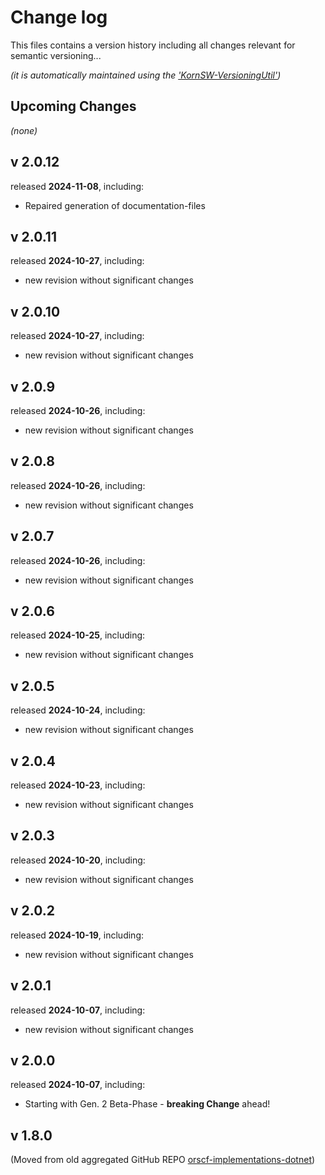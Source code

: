 # Change log

This files contains a version history including all changes relevant for semantic versioning...

*(it is automatically maintained using the ['KornSW-VersioningUtil'](https://github.com/KornSW/VersioningUtil))*



## Upcoming Changes

*(none)*



## v 2.0.12
released **2024-11-08**, including:
 - Repaired generation of documentation-files



## v 2.0.11
released **2024-10-27**, including:
 - new revision without significant changes



## v 2.0.10
released **2024-10-27**, including:
 - new revision without significant changes



## v 2.0.9
released **2024-10-26**, including:
 - new revision without significant changes



## v 2.0.8
released **2024-10-26**, including:
 - new revision without significant changes



## v 2.0.7
released **2024-10-26**, including:
 - new revision without significant changes



## v 2.0.6
released **2024-10-25**, including:
 - new revision without significant changes



## v 2.0.5
released **2024-10-24**, including:
 - new revision without significant changes



## v 2.0.4
released **2024-10-23**, including:
 - new revision without significant changes



## v 2.0.3
released **2024-10-20**, including:
 - new revision without significant changes



## v 2.0.2
released **2024-10-19**, including:
 - new revision without significant changes



## v 2.0.1
released **2024-10-07**, including:
 - new revision without significant changes



## v 2.0.0
released **2024-10-07**, including:
 - Starting with Gen. 2 Beta-Phase - **breaking Change** ahead!



## v 1.8.0

(Moved from old aggregated GitHub REPO [orscf-implementations-dotnet](https://github.com/orscf/orscf-implementations-dotnet))
